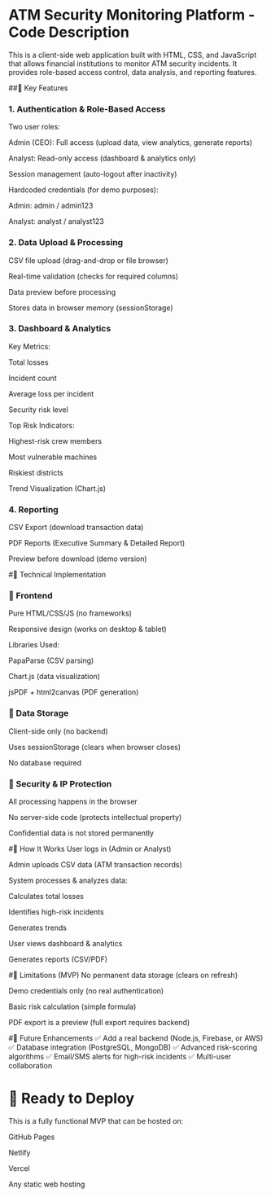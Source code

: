 # ATM Security Monitoring Platform - Code Description
This is a client-side web application built with HTML, CSS, and JavaScript that allows financial institutions to monitor ATM security incidents. It provides role-based access control, data analysis, and reporting features.

##🔹 Key Features
### 1. Authentication & Role-Based Access
Two user roles:

Admin (CEO): Full access (upload data, view analytics, generate reports)

Analyst: Read-only access (dashboard & analytics only)

Session management (auto-logout after inactivity)

Hardcoded credentials (for demo purposes):

Admin: admin / admin123

Analyst: analyst / analyst123

### 2. Data Upload & Processing
CSV file upload (drag-and-drop or file browser)

Real-time validation (checks for required columns)

Data preview before processing

Stores data in browser memory (sessionStorage)

### 3. Dashboard & Analytics
Key Metrics:

Total losses

Incident count

Average loss per incident

Security risk level

Top Risk Indicators:

Highest-risk crew members

Most vulnerable machines

Riskiest districts

Trend Visualization (Chart.js)

### 4. Reporting
CSV Export (download transaction data)

PDF Reports (Executive Summary & Detailed Report)

Preview before download (demo version)

#🔹 Technical Implementation
### 📌 Frontend
Pure HTML/CSS/JS (no frameworks)

Responsive design (works on desktop & tablet)

Libraries Used:

PapaParse (CSV parsing)

Chart.js (data visualization)

jsPDF + html2canvas (PDF generation)

### 📌 Data Storage
Client-side only (no backend)

Uses sessionStorage (clears when browser closes)

No database required

### 📌 Security & IP Protection
All processing happens in the browser

No server-side code (protects intellectual property)

Confidential data is not stored permanently

#🔹 How It Works
User logs in (Admin or Analyst)

Admin uploads CSV data (ATM transaction records)

System processes & analyzes data:

Calculates total losses

Identifies high-risk incidents

Generates trends

User views dashboard & analytics

Generates reports (CSV/PDF)

#🔹 Limitations (MVP)
No permanent data storage (clears on refresh)

Demo credentials only (no real authentication)

Basic risk calculation (simple formula)

PDF export is a preview (full export requires backend)

#🔹 Future Enhancements
✅ Add a real backend (Node.js, Firebase, or AWS)
✅ Database integration (PostgreSQL, MongoDB)
✅ Advanced risk-scoring algorithms
✅ Email/SMS alerts for high-risk incidents
✅ Multi-user collaboration

# 🚀 Ready to Deploy
This is a fully functional MVP that can be hosted on:

GitHub Pages

Netlify

Vercel

Any static web hosting
